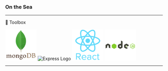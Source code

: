 ### On the Sea 
---

🧰 Toolbox

<img src="https://raw.githubusercontent.com/devicons/devicon/master/icons/mongodb/mongodb-original-wordmark.svg" alt="MongoDB Logo" width="100" height="100"/> <img src="https://images.g2crowd.com/uploads/product/image/social_landscape/social_landscape_21a537a2f60ea582bd213cab0722cb1a/express-js.png" alt="Express Logo" width="100" height="100"/> <img src="https://raw.githubusercontent.com/devicons/devicon/master/icons/react/react-original-wordmark.svg" alt="ReactJS Logo" width="100" height="100"/> <img src="https://raw.githubusercontent.com/devicons/devicon/master/icons/nodejs/nodejs-original-wordmark.svg" alt="NodeJS Logo" width="100" height="100"/> 

---

